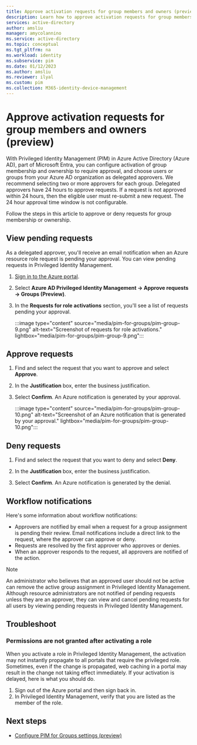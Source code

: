 ```yaml
---
title: Approve activation requests for group members and owners (preview) - Azure Active Directory
description: Learn how to approve activation requests for group members and owners (preview) in Azure AD Privileged Identity Management (PIM).
services: active-directory
author: amsliu
manager: amycolannino
ms.service: active-directory
ms.topic: conceptual
ms.tgt_pltfrm: na
ms.workload: identity
ms.subservice: pim
ms.date: 01/12/2023
ms.author: amsliu
ms.reviewer: ilyal
ms.custom: pim
ms.collection: M365-identity-device-management
---
```


# Approve activation requests for group members and owners (preview)

With Privileged Identity Management (PIM) in Azure Active Directory (Azure AD), part of Microsoft Entra, you can configure activation of group membership and ownership to require approval, and choose users or groups from your Azure AD organization as delegated approvers. We recommend selecting two or more approvers for each group. Delegated approvers have 24 hours to approve requests. If a request is not approved within 24 hours, then the eligible user must re-submit a new request. The 24 hour approval time window is not configurable.

Follow the steps in this article to approve or deny requests for group membership or ownership.

## View pending requests

As a delegated approver, you'll receive an email notification when an Azure resource role request is pending your approval. You can view pending requests in Privileged Identity Management.

1. [Sign in to the Azure portal](https://portal.azure.com).

1. Select **Azure AD Privileged Identity Management -> Approve requests -> Groups (Preview)**. 

1.  In the **Requests for role activations** section, you'll see a list of requests pending your approval.

    :::image type="content" source="media/pim-for-groups/pim-group-9.png" alt-text="Screenshot of requests for role activations." lightbox="media/pim-for-groups/pim-group-9.png":::

## Approve requests

1. Find and select the request that you want to approve and select **Approve**.

1. In the **Justification** box, enter the business justification.

1. Select **Confirm**. An Azure notification is generated by your approval.

    :::image type="content" source="media/pim-for-groups/pim-group-10.png" alt-text="Screenshot of an Azure notification that is generated by your approval." lightbox="media/pim-for-groups/pim-group-10.png":::

## Deny requests

1. Find and select the request that you want to deny and select **Deny**.

1. In the **Justification** box, enter the business justification.

1. Select **Confirm**. An Azure notification is generated by the denial.

## Workflow notifications

Here's some information about workflow notifications:

- Approvers are notified by email when a request for a group assignment is pending their review. Email notifications include a direct link to the request, where the approver can approve or deny.
- Requests are resolved by the first approver who approves or denies.
- When an approver responds to the request, all approvers are notified of the action.

>[!Note]
>An administrator who believes that an approved user should not be active can remove the active group assignment in Privileged Identity Management. Although resource administrators are not notified of pending requests unless they are an approver, they can view and cancel pending requests for all users by viewing pending requests in Privileged Identity Management.

## Troubleshoot

### Permissions are not granted after activating a role

When you activate a role in Privileged Identity Management, the activation may not instantly propagate to all portals that require the privileged role. Sometimes, even if the change is propagated, web caching in a portal may result in the change not taking effect immediately. If your activation is delayed, here is what you should do.

1. Sign out of the Azure portal and then sign back in.
1. In Privileged Identity Management, verify that you are listed as the member of the role.

## Next steps

- [Configure PIM for Groups settings (preview)](groups-role-settings.md)

